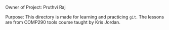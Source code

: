 Owner of Project: Pruthvi Raj

Purpose: This directory is made for learning and practicing `git`. The lessons are from COMP290 tools course taught by Kris Jordan.

